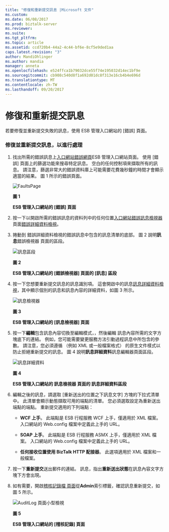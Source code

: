 ```yaml
---
title: "修復和重新提交訊息 |Microsoft 文件"
ms.custom: 
ms.date: 06/08/2017
ms.prod: biztalk-server
ms.reviewer: 
ms.suite: 
ms.tgt_pltfrm: 
ms.topic: article
ms.assetid: ccd720b4-44a2-4c44-bf6e-8cf5e9ded1aa
caps.latest.revision: "3"
author: MandiOhlinger
ms.author: mandia
manager: anneta
ms.openlocfilehash: e524ffca1b79032dce55f74e195032d14ec1bf9e
ms.sourcegitcommit: cb908c540d8f1a692d01dc8f313e16cb4b4e696d
ms.translationtype: MT
ms.contentlocale: zh-TW
ms.lasthandoff: 09/20/2017
---
```

# <a name="repairing-and-resubmitting-a-message"></a>修復和重新提交訊息
若要修復並重新提交失敗的訊息，使用 ESB 管理入口網站的 [錯誤] 頁面。  
  
### <a name="to-repair-and-resubmit-a-message-for-processing"></a>修復並重新提交訊息，以進行處理  
  
1.  找出所需的錯誤訊息上[入口網站錯誤網頁](../esb-toolkit/portal-faults-page.md)ESB 管理入口網站頁面。 使用 [錯誤] 頁面上的篩選功能來搜尋特定訊息。 空白的任何控制項來擷取所有的訊息。 請注意，篩選非常大的錯誤資料庫上可能需要花費幾秒鐘的時間才會顯示適當的結果。 圖 1 所示的錯誤頁面。  
  
     ![FaultsPage](../esb-toolkit/media/faultspage.gif "FaultsPage")  
  
     **圖 1**  
  
     **ESB 管理入口網站的 [錯誤] 頁面**  
  
2.  按一下以開啟所需的錯誤訊息的資料列中的任何位置[入口網站錯誤訊息檢視器](../esb-toolkit/portal-fault-message-viewer.md)頁面[錯誤詳細資料檢視](../esb-toolkit/fault-details-view.md)。  
  
3.  捲動到 錯誤詳細資料檢視的錯誤訊息中包含的訊息清單的底部。 圖 2 說明**訊息**錯誤檢視器 頁面的區段。  
  
     ![訊息區段](../esb-toolkit/media/ch8-messagessection.gif "Ch8 MessagesSection")  
  
     **圖 2**  
  
     **ESB 管理入口網站的 [錯誤檢視器] 頁面的 [訊息] 區段**  
  
4.  按一下您想要重新提交訊息的訊息識別項。 這會開啟中的訊息[訊息詳細資料檢視](../esb-toolkit/message-details-view.md)，其中顯示個別的訊息和訊息內容的詳細資料，如圖 3 所示。  
  
     ![訊息檢視器](../esb-toolkit/media/ch8-messageviewer.gif "Ch8 MessageViewer")  
  
     **圖 3**  
  
     **ESB 管理入口網站的 [訊息檢視器] 頁面**  
  
5.  按一下**編輯**包含訊息內容切換至編輯模式，，然後編輯 訊息內容所需的文字方塊底下的連結。 例如，您可能需要變更服務方法引動過程訊息中所包含的參數。 請注意，您必須遵循 （例如 XML 或一般檔案格式） 的原生文件樣式以防止拒絕重新提交的訊息。 圖 4 說明**訊息詳細資料**訊息編輯器頁面區段。  
  
     ![訊息詳細資料](../esb-toolkit/media/ch8-messagedetails.gif "Ch8 MessageDetails")  
  
     **圖 4**  
  
     **ESB 管理入口網站的 訊息檢視器 頁面的 訊息詳細資料區段**  
  
6.  編輯之後的訊息，請選取 [重新送出的位置之下訊息文字] 方塊的下拉式清單中。 此清單會顯示動態擷取可用的端點的清單。 您必須選取設定為重新送出端點的端點。 重新提交適用的下列端點：  
  
    -   **WCF 上手**。 此端點是 ESB 行程服務 WCF 上手，僅適用於 XML 檔案。 入口網站的 Web.config 檔案中定義此上手的 URL。  
  
    -   **SOAP 上手**。 此端點是 ESB 行程服務 ASMX 上手，僅適用於 XML 檔案。 入口網站的 Web.config 檔案中定義此上手的 URL。  
  
    -   **任何接收位置使用 BizTalk HTTP 配接器**。 此選項適用於 XML 檔案和一般檔案。  
  
7.  按一下**重新提交**送出郵件的連結。 訊息，指出**重新送出狀態**在訊息內容文字方塊下方會出現。  
  
8.  如有需要，開啟[稽核記錄檔 頁面](../esb-toolkit/audit-log-page.md)從**Admin**索引標籤，確認訊息重新提交，如圖 5 所示。  
  
     ![AuditLog 頁面小型檢視](../esb-toolkit/media/ch8-auditlogpagesmallview.gif "Ch8 AuditLogPageSmallView")  
  
     **圖 5**  
  
     **ESB 管理入口網站的 [稽核記錄] 頁面**